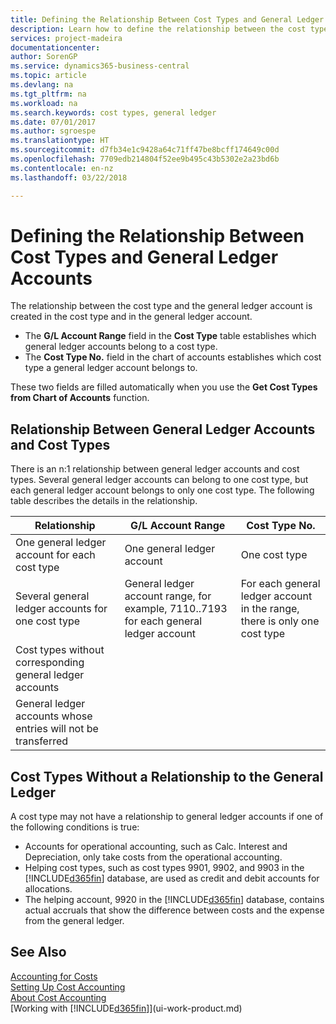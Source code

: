 ```yaml
---
title: Defining the Relationship Between Cost Types and General Ledger Accounts | Microsoft Docs
description: Learn how to define the relationship between the cost type and the general ledger account.
services: project-madeira
documentationcenter: 
author: SorenGP
ms.service: dynamics365-business-central
ms.topic: article
ms.devlang: na
ms.tgt_pltfrm: na
ms.workload: na
ms.search.keywords: cost types, general ledger
ms.date: 07/01/2017
ms.author: sgroespe
ms.translationtype: HT
ms.sourcegitcommit: d7fb34e1c9428a64c71ff47be8bcff174649c00d
ms.openlocfilehash: 7709edb214804f52ee9b495c43b5302e2a23bd6b
ms.contentlocale: en-nz
ms.lasthandoff: 03/22/2018

---
```

# <a name="defining-the-relationship-between-cost-types-and-general-ledger-accounts"></a>Defining the Relationship Between Cost Types and General Ledger Accounts
The relationship between the cost type and the general ledger account is created in the cost type and in the general ledger account.  

* The **G/L Account Range** field in the **Cost Type** table establishes which general ledger accounts belong to a cost type.  
* The **Cost Type No.** field in the chart of accounts establishes which cost type a general ledger account belongs to.  

These two fields are filled automatically when you use the **Get Cost Types from Chart of Accounts** function.  

## <a name="relationship-between-general-ledger-accounts-and-cost-types"></a>Relationship Between General Ledger Accounts and Cost Types  
There is an n:1 relationship between general ledger accounts and cost types. Several general ledger accounts can belong to one cost type, but each general ledger account belongs to only one cost type. The following table describes the details in the relationship.  

|Relationship|**G/L Account Range**|**Cost Type No.**|  
|------------------|------------------------------------------------|-------------------------------------------|  
|One general ledger account for each cost type|One general ledger account|One cost type|  
|Several general ledger accounts for one cost type|General ledger account range, for example, 7110..7193 for each general ledger account|For each general ledger account in the range, there is only one cost type|  
|Cost types without corresponding general ledger accounts|<Empty>||  
|General ledger accounts whose entries will not be transferred||<Empty>|  

## <a name="cost-types-without-a-relationship-to-the-general-ledger"></a>Cost Types Without a Relationship to the General Ledger  
A cost type may not have a relationship to general ledger accounts if one of the following conditions is true:  

* Accounts for operational accounting, such as Calc. Interest and Depreciation, only take costs from the operational accounting.  
* Helping cost types, such as cost types 9901, 9902, and 9903 in the [!INCLUDE[d365fin](includes/d365fin_md.md)] database, are used as credit and debit accounts for allocations.  
* The helping account, 9920 in the [!INCLUDE[d365fin](includes/d365fin_md.md)] database, contains actual accruals that show the difference between costs and the expense from the general ledger.  

## <a name="see-also"></a>See Also  
[Accounting for Costs](finance-manage-cost-accounting.md)  
[Setting Up Cost Accounting](finance-set-up-cost-accounting.md)   
[About Cost Accounting](finance-about-cost-accounting.md)  
[Working with [!INCLUDE[d365fin](includes/d365fin_md.md)]](ui-work-product.md)

